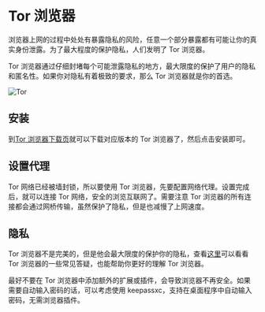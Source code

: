# Tor 浏览器

浏览器上网的过程中处处有暴露隐私的风险，任意一个部分暴露都有可能让你的真实身份泄露。为了最大程度的保护隐私，人们发明了 Tor 浏览器。

Tor 浏览器通过仔细封堵每个可能泄露隐私的地方，最大限度的保护了用户的隐私和匿名性。如果你对隐私有着极致的要求，那么 Tor 浏览器就是你的首选。

![Tor](/img/tor.png)

## 安装

到[Tor 浏览器下载页](https://www.torproject.org/download/)就可以下载对应版本的 Tor 浏览器了，然后点击安装即可。

## 设置代理

Tor 网络已经被墙封锁，所以要使用 Tor 浏览器，先要配置网络代理。设置完成后，就可以连接 Tor 网络，安全的浏览互联网了。需要注意 Tor 浏览器的所有连接都会通过网桥传输，虽然保护了隐私，但是也减慢了上网速度。

## 隐私

Tor 浏览器不是完美的，但是他会最大限度的保护你的隐私，查看[这里](https://support.torproject.org/zh-CN/)可以看看 Tor 浏览器的一些常见答疑，也能帮助你更好的理解 Tor 浏览器。

最好不要在 Tor 浏览器中添加额外的扩展或插件，会导致浏览器不再安全。如果需要自动输入密码的话，可以考虑使用 keepassxc，支持在桌面程序中自动输入密码，无需浏览器插件。
